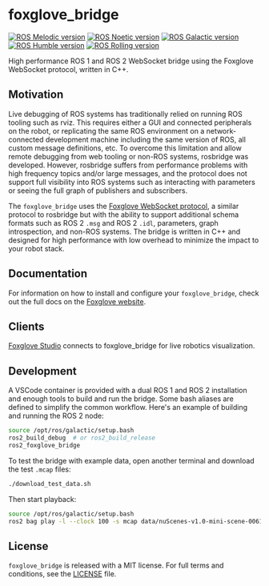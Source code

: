 foxglove_bridge
===============

[![ROS Melodic version](https://img.shields.io/ros/v/melodic/foxglove_bridge)](https://index.ros.org/p/foxglove_bridge/github-foxglove-ros-foxglove-bridge/#melodic)
[![ROS Noetic version](https://img.shields.io/ros/v/noetic/foxglove_bridge)](https://index.ros.org/p/foxglove_bridge/github-foxglove-ros-foxglove-bridge/#noetic)
[![ROS Galactic version](https://img.shields.io/ros/v/galactic/foxglove_bridge)](https://index.ros.org/p/foxglove_bridge/github-foxglove-ros-foxglove-bridge/#galactic)
[![ROS Humble version](https://img.shields.io/ros/v/humble/foxglove_bridge)](https://index.ros.org/p/foxglove_bridge/github-foxglove-ros-foxglove-bridge/#humble)
[![ROS Rolling version](https://img.shields.io/ros/v/rolling/foxglove_bridge)](https://index.ros.org/p/foxglove_bridge/github-foxglove-ros-foxglove-bridge/#rolling)

High performance ROS 1 and ROS 2 WebSocket bridge using the Foxglove WebSocket protocol, written in C++.

## Motivation

Live debugging of ROS systems has traditionally relied on running ROS tooling such as rviz. This requires either a GUI and connected peripherals on the robot, or replicating the same ROS environment on a network-connected development machine including the same version of ROS, all custom message definitions, etc. To overcome this limitation and allow remote debugging from web tooling or non-ROS systems, rosbridge was developed. However, rosbridge suffers from performance problems with high frequency topics and/or large messages, and the protocol does not support full visibility into ROS systems such as interacting with parameters or seeing the full graph of publishers and subscribers.

The `foxglove_bridge` uses the [Foxglove WebSocket protocol](https://github.com/foxglove/ws-protocol), a similar protocol to rosbridge but with the ability to support additional schema formats such as ROS 2 `.msg` and ROS 2 `.idl`, parameters, graph introspection, and non-ROS systems. The bridge is written in C++ and designed for high performance with low overhead to minimize the impact to your robot stack.

## Documentation

For information on how to install and configure your `foxglove_bridge`, check out the full docs on the [Foxglove website](https://foxglove.dev/docs/studio/connection/using-foxglove-bridge).

## Clients

[Foxglove Studio](https://foxglove.dev/studio) connects to foxglove_bridge for live robotics visualization.

## Development

A VSCode container is provided with a dual ROS 1 and ROS 2 installation and
enough tools to build and run the bridge. Some bash aliases are defined to simplify the common workflow. Here's an example of building and running the ROS 2 node:

```bash
source /opt/ros/galactic/setup.bash
ros2_build_debug  # or ros2_build_release
ros2_foxglove_bridge
```

To test the bridge with example data, open another terminal and download the test `.mcap` files:

```bash
./download_test_data.sh
```

Then start playback:

```bash
source /opt/ros/galactic/setup.bash
ros2 bag play -l --clock 100 -s mcap data/nuScenes-v1.0-mini-scene-0061-ros2.mcap
```

## License
`foxglove_bridge` is released with a MIT license. For full terms and conditions, see the [LICENSE](LICENSE) file.
